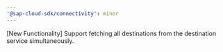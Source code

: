 ```yaml
---
'@sap-cloud-sdk/connectivity': minor
---
```


[New Functionality] Support fetching all destinations from the destination service simultaneously.
